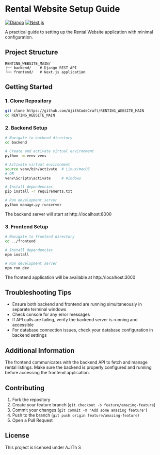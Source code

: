 # Rental Website Setup Guide

[![Django](https://img.shields.io/badge/Django-REST-green.svg)](https://www.django-rest-framework.org/)
[![Next.js](https://img.shields.io/badge/Next.js-13+-black.svg)](https://nextjs.org/)

A practical guide to setting up the Rental Website application with minimal configuration.

## Project Structure
```
RENTING_WEBSITE_MAIN/
├── backend/    # Django REST API
└── frontend/   # Next.js application
```

## Getting Started

### 1. Clone Repository
```bash
git clone https://github.com/AjithCodeCraft/RENTING_WEBSITE_MAIN
cd RENTING_WEBSITE_MAIN
```

### 2. Backend Setup
```bash
# Navigate to backend directory
cd backend

# Create and activate virtual environment
python -m venv venv

# Activate virtual environment
source venv/bin/activate  # Linux/macOS
# OR
venv\Scripts\activate     # Windows

# Install dependencies
pip install -r requirements.txt

# Run development server
python manage.py runserver
```

The backend server will start at http://localhost:8000

### 3. Frontend Setup
```bash
# Navigate to frontend directory
cd ../frontend

# Install dependencies
npm install

# Run development server
npm run dev
```

The frontend application will be available at http://localhost:3000

## Troubleshooting Tips

- Ensure both backend and frontend are running simultaneously in separate terminal windows
- Check console for any error messages
- If API calls are failing, verify the backend server is running and accessible
- For database connection issues, check your database configuration in backend settings

## Additional Information

The frontend communicates with the backend API to fetch and manage rental listings. Make sure the backend is properly configured and running before accessing the frontend application.

## Contributing

1. Fork the repository
2. Create your feature branch (`git checkout -b feature/amazing-feature`)
3. Commit your changes (`git commit -m 'Add some amazing feature'`)
4. Push to the branch (`git push origin feature/amazing-feature`)
5. Open a Pull Request

## License

This project is licensed under AJITh S
